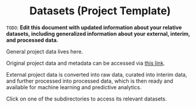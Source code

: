 <h1 align="center">Datasets (Project Template)</h1>

`TODO`: **Edit this document with updated information about your relative datasets, including generalized information about your external, interim, and processed data.**

General project data lives here. 

Original project data and metadata can be accessed via [this link](https://www.kaggle.com/iarunava/cell-images-for-detecting-malaria).

External project data is converted into raw data, curated into interim data, and further processed into processed data, which is then ready and available for machine learning and predictive analytics. 

Click on one of the subdirectories to access its relevant datasets. 

